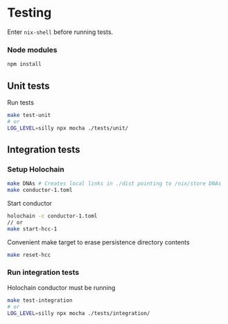 
# Testing

Enter `nix-shell` before running tests.

### Node modules
```bash
npm install
```

## Unit tests

Run tests
```bash
make test-unit
# or
LOG_LEVEL=silly npx mocha ./tests/unit/
```

## Integration tests

### Setup Holochain

```bash
make DNAs # Creates local links in ./dist pointing to /nix/store DNAs
make conductor-1.toml
```

Start conductor
```bash
holochain -c conductor-1.toml
// or
make start-hcc-1
```

Convenient make target to erase persistence directory contents
```bash
make reset-hcc
```

### Run integration tests

Holochain conductor must be running
```bash
make test-integration
# or
LOG_LEVEL=silly npx mocha ./tests/integration/
```
